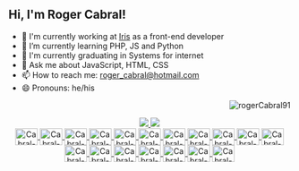 ## Hi, I'm Roger Cabral!

- 🔭 I'm currently working at <a href="https://www.somosiris.com/">Iris</a> as a front-end developer
- 🌱 I’m currently learning PHP, JS and Python
- 📝 I'm currently graduating in Systems for internet
- 💬 Ask me about JavaScript, HTML, CSS
- 📫 How to reach me: roger_cabral@hotmail.com
- 😄 Pronouns: he/his

<p align="right"> <img src="https://komarev.com/ghpvc/?username=rogerCabral91" alt="rogerCabral91" /> </p>

<div align="center">
  <a href="https://www.linkedin.com/in/rogercabral91/">
  <img src="https://github-readme-stats.vercel.app/api?username=rogerCabral91&show_icons=true&theme=dracula&include_all_commits=true&count_private=true" />
  <img src="https://github-readme-stats.vercel.app/api/top-langs/?username=rogerCabral91&layout=compact&langs_count=16&theme=dracula&include_all_commits=true&count_private=true" />
</div>

<div align="center">
  <img align="center" alt="Cabral-HTML" height="30" width="40" src="https://cdn.jsdelivr.net/gh/devicons/devicon/icons/html5/html5-original.svg">
  <img align="center" alt="Cabral-CSS" height="30" width="40" src="https://cdn.jsdelivr.net/gh/devicons/devicon/icons/css3/css3-original.svg">
  <img align="center" alt="Cabral-JS" height="30" width="40" src="https://cdn.jsdelivr.net/gh/devicons/devicon/icons/javascript/javascript-original.svg">
  <img align="center" alt="Cabral-React" height="30" width="40" src="https://cdn.jsdelivr.net/gh/devicons/devicon/icons/react/react-original.svg">
  <img align="center" alt="Cabral-SASS" height="30" width="40" src="https://cdn.jsdelivr.net/gh/devicons/devicon/icons/sass/sass-original.svg">
  <img align="center" alt="Cabral-Vue" height="30" width="40" src="https://cdn.jsdelivr.net/gh/devicons/devicon/icons/vuejs/vuejs-original.svg">
  <img align="center" alt="Cabral-Bootsrap" height="30" width="40" src="https://cdn.jsdelivr.net/gh/devicons/devicon/icons/bootstrap/bootstrap-original.svg">
  <img align="center" alt="Cabral-jQuery" height="30" width="40" src="https://cdn.jsdelivr.net/gh/devicons/devicon/icons/jquery/jquery-original.svg">
  <img align="center" alt="Cabral-WebPack" height="30" width="40" src="https://cdn.jsdelivr.net/gh/devicons/devicon/icons/webpack/webpack-original.svg">
  <img align="center" alt="Cabral-MySQL" height="30" width="40" src="https://cdn.jsdelivr.net/gh/devicons/devicon/icons/mysql/mysql-original.svg">
  <img align="center" alt="Cabral-Postgres" height="30" width="40" src="https://cdn.jsdelivr.net/gh/devicons/devicon/icons/postgresql/postgresql-original.svg">
  <img align="center" alt="Cabral-MongoDB" height="30" width="40" src="https://cdn.jsdelivr.net/gh/devicons/devicon/icons/mongodb/mongodb-original.svg">
  <img align="center" alt="Cabral-NodeJS" height="30" width="40" src="https://cdn.jsdelivr.net/gh/devicons/devicon/icons/nodejs/nodejs-original.svg">
  <img align="center" alt="Cabral-Gulp" height="30" width="40" src="https://cdn.jsdelivr.net/gh/devicons/devicon/icons/gulp/gulp-plain.svg">
  <img align="center" alt="Cabral-Angular" height="30" width="40" src="https://cdn.jsdelivr.net/gh/devicons/devicon/icons/angularjs/angularjs-original.svg">
  <img align="center" alt="Cabral-ElectronJS" height="30" width="40" src="https://cdn.jsdelivr.net/gh/devicons/devicon/icons/electron/electron-original.svg">
  <img align="center" alt="Cabral-PHP" height="30" width="40" src="https://cdn.jsdelivr.net/gh/devicons/devicon/icons/php/php-original.svg">
  <img align="center" alt="Cabral-Laravel" height="30" width="40" src="https://cdn.jsdelivr.net/gh/devicons/devicon/icons/laravel/laravel-plain.svg">
</div>

